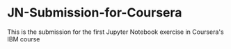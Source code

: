 # JN-Submission-for-Coursera
This is the submission for the first Jupyter Notebook exercise in Coursera's IBM course
